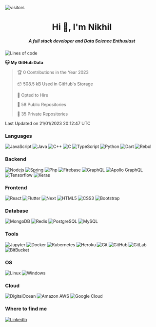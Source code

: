 ![visitors](https://visitor-badge.glitch.me/badge?page_id=absolute-nil.absolute-nil)

<h1 style="text-align: center">Hi 👋, I'm Nikhil</h1>
<h5 style="text-align: center">A full stack developer and Data Science Enthusiast</h5>

<!--START_SECTION:waka-->
![Lines of code](https://img.shields.io/badge/From%20Hello%20World%20I%27ve%20Written-448%20Thousand%20lines%20of%20code-blue)

**🐱 My GitHub Data** 

> 🏆 0 Contributions in the Year 2023
 > 
> 📦 508.5 kB Used in GitHub's Storage 
 > 
> 💼 Opted to Hire
 > 
> 📜 58 Public Repositories 
 > 
> 🔑 35 Private Repositories  
 > 

 Last Updated on 21/01/2023 20:12:47 UTC
<!--END_SECTION:waka-->

<h3>Languages</h3>

![JavaScript](https://img.shields.io/badge/-JavaScript-black?style=flat-square&logo=javascript)
![Java](https://img.shields.io/badge/-java-E34A86?style=flat-square&logo=java)
![C++](https://img.shields.io/badge/-C++-00599C?style=flat-square&logo=c)
![C](https://img.shields.io/badge/-C-grey?style=flat-square&logo=c)
![TypeScript](https://img.shields.io/badge/-TypeScript-007ACC?style=flat-square&logo=typescript)
![Python](https://img.shields.io/badge/-Python-yellow?style=flat-square&logo=Python)
![Dart](https://img.shields.io/badge/-Dart-aqua?style=flat-square&logo=Dart)
![Rebol](https://img.shields.io/badge/-Rebol-black?style=flat-square&logo=R)

<h3>Backend</h3>

![Nodejs](https://img.shields.io/badge/-Nodejs-black?style=flat-square&logo=Node.js)
![Spring](https://img.shields.io/badge/-spring-white?style=flat-square&logo=spring)
![Php](https://img.shields.io/badge/-php-purple?style=flat-square&logo=Php)
![Firebase](https://img.shields.io/badge/-Firebase-white?style=flat-square&logo=Firebase)
![GraphQL](https://img.shields.io/badge/-GraphQL-E10098?style=flat-square&logo=graphql)
![Apollo GraphQL](https://img.shields.io/badge/-Apollo%20GraphQL-311C87?style=flat-square&logo=apollo-graphql)
![Tensorflow](https://img.shields.io/badge/-Tensorflow-white?style=flat-square&logo=tensorflow)
![Keras](https://img.shields.io/badge/-Keras-brown?style=flat-square&logo=keras)

<h3>Frontend</h3>

![React](https://img.shields.io/badge/-React-black?style=flat-square&logo=react)
![Flutter](https://img.shields.io/badge/-Flutter-blue?style=flat-square&logo=flutter)
![Next](https://img.shields.io/badge/-Next-black?style=flat-square&logo=Next.js)
![HTML5](https://img.shields.io/badge/-HTML5-E34F26?style=flat-square&logo=html5&logoColor=white)
![CSS3](https://img.shields.io/badge/-CSS3-1572B6?style=flat-square&logo=css3)
![Bootstrap](https://img.shields.io/badge/-Bootstrap-563D7C?style=flat-square&logo=bootstrap)

<h3>Database</h3>

![MongoDB](https://img.shields.io/badge/-MongoDB-black?style=flat-square&logo=mongodb)
![Redis](https://img.shields.io/badge/-Redis-black?style=flat-square&logo=Redis)
![PostgreSQL](https://img.shields.io/badge/-PostgreSQL-336791?style=flat-square&logo=postgresql)
![MySQL](https://img.shields.io/badge/-MySQL-black?style=flat-square&logo=mysql)

<h3>Tools</h3>

![Jupyter](https://img.shields.io/badge/-Jupyter-white?style=flat-square&logo=jupyter)
![Docker](https://img.shields.io/badge/-Docker-black?style=flat-square&logo=docker)
![Kubernetes](https://img.shields.io/badge/-Kubernetes-white?style=flat-square&logo=kubernetes)
![Heroku](https://img.shields.io/badge/-Heroku-430098?style=flat-square&logo=heroku)
![Git](https://img.shields.io/badge/-Git-black?style=flat-square&logo=git)
![GitHub](https://img.shields.io/badge/-GitHub-181717?style=flat-square&logo=github)
![GitLab](https://img.shields.io/badge/-GitLab-FCA121?style=flat-square&logo=gitlab)
![BitBucket](https://img.shields.io/badge/-BitBucket-darkblue?style=flat-square&logo=bitbucket)

<h3>OS</h3>

![Linux](https://img.shields.io/badge/-Linux-black?style=flat-square&logo=linux)
![Windows](https://img.shields.io/badge/-Windows-005571?style=flat-square&logo=windows)

<h3>Cloud</h3>

![DigitalOcean](https://img.shields.io/badge/-Digital%20Ocean-darkblue?style=flat-square&logo=digitalocean)
![Amazon AWS](https://img.shields.io/badge/Amazon%20AWS-232F3E?style=flat-square&logo=amazon-aws)
![Google Cloud](https://img.shields.io/badge/Google%20Cloud-white?style=flat-square&logo=google-cloud)

<h3>Where to find me</h3>

<p><a href="https://www.linkedin.com/in/nikhilsksharma/" target="_blank"><img alt="LinkedIn" src="https://img.shields.io/badge/linkedin-%230077B5.svg?&style=for-the-badge&logo=linkedin&logoColor=white" /></a> 
</p>
